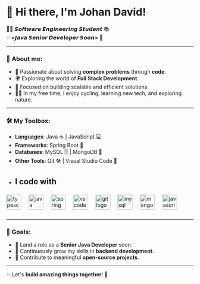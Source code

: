 # 👋 Hi there, I'm Johan David!  

👨‍💻 **𝙎𝙤𝙛𝙩𝙬𝙖𝙧𝙚 𝙀𝙣𝙜𝙞𝙣𝙚𝙚𝙧𝙞𝙣𝙜 𝙎𝙩𝙪𝙙𝙚𝙣𝙩** 📚  
💡 **<𝙅𝙖𝙫𝙖 𝙎𝙚𝙣𝙞𝙤𝙧 𝘿𝙚𝙫𝙚𝙡𝙤𝙥𝙚𝙧 𝙎𝙤𝙤𝙣>** 🚀  

---

### 🌟 **About me:**

- 🔧 Passionate about solving **complex problems** through **code**.
- 🌍 Exploring the world of **Full Stack Development**.
- 🎯 Focused on building scalable and efficient solutions.
- 🚴‍♂️ In my free time, I enjoy cycling, learning new tech, and exploring nature.

---

### 🛠️ **My Toolbox:**

- **Languages**: Java ☕ | JavaScript 💻   
- **Frameworks**: Spring Boot 🌱  
- **Databases**: MySQL 🗄️ | MongoDB 🍃  
- **Other Tools**: Git 🛠️ | Visual Studio Code 📘
- <h2 align="left">I code with</h2>

###

<div align="left">
  <img src="https://cdn.jsdelivr.net/gh/devicons/devicon/icons/typescript/typescript-original.svg" height="40" alt="typescript logo"  />
  <img width="12" />
  <img src="https://cdn.jsdelivr.net/gh/devicons/devicon/icons/java/java-original.svg" height="40" alt="java logo"  />
  <img width="12" />
  <img src="https://cdn.jsdelivr.net/gh/devicons/devicon/icons/spring/spring-original.svg" height="40" alt="spring logo"  />
  <img width="12" />
  <img src="https://cdn.jsdelivr.net/gh/devicons/devicon/icons/vscode/vscode-original.svg" height="40" alt="vscode logo"  />
  <img width="12" />
  <img src="https://cdn.jsdelivr.net/gh/devicons/devicon/icons/git/git-original.svg" height="40" alt="git logo"  />
  <img width="12" />
  <img src="https://cdn.jsdelivr.net/gh/devicons/devicon/icons/mysql/mysql-original.svg" height="40" alt="mysql logo"  />
  <img width="12" />
  <img src="https://cdn.jsdelivr.net/gh/devicons/devicon/icons/mongodb/mongodb-original.svg" height="40" alt="mongodb logo"  />
  <img width="12" />
  <img src="https://cdn.jsdelivr.net/gh/devicons/devicon/icons/javascript/javascript-original.svg" height="40" alt="javascript logo"  />
</div>

###

---

### 🎯 **Goals:**

- 💼 Land a role as a **Senior Java Developer** soon.
- 🌱 Continuously grow my skills in **backend development**.
- 🚀 Contribute to meaningful **open-source projects**.

---

✨ Let's **build amazing things together**! 🚀

